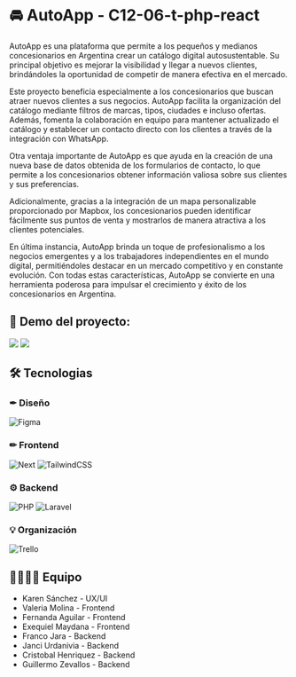 # 🚘 AutoApp - C12-06-t-php-react

AutoApp es una plataforma que permite a los pequeños y medianos concesionarios en Argentina crear un catálogo digital autosustentable. Su principal objetivo es mejorar la visibilidad y llegar a nuevos clientes, brindándoles la oportunidad de competir de manera efectiva en el mercado.

Este proyecto beneficia especialmente a los concesionarios que buscan atraer nuevos clientes a sus negocios. AutoApp facilita la organización del catálogo mediante filtros de marcas, tipos, ciudades e incluso ofertas. Además, fomenta la colaboración en equipo para mantener actualizado el catálogo y establecer un contacto directo con los clientes a través de la integración con WhatsApp.

Otra ventaja importante de AutoApp es que ayuda en la creación de una nueva base de datos obtenida de los formularios de contacto, lo que permite a los concesionarios obtener información valiosa sobre sus clientes y sus preferencias.

Adicionalmente, gracias a la integración de un mapa personalizable proporcionado por Mapbox, los concesionarios pueden identificar fácilmente sus puntos de venta y mostrarlos de manera atractiva a los clientes potenciales.

En última instancia, AutoApp brinda un toque de profesionalismo a los negocios emergentes y a los trabajadores independientes en el mundo digital, permitiéndoles destacar en un mercado competitivo y en constante evolución. Con todas estas características, AutoApp se convierte en una herramienta poderosa para impulsar el crecimiento y éxito de los concesionarios en Argentina.

## 🚀 Demo del proyecto:

<a href="https://auto-app.vercel.app/" target="_blank" rel="noopener noreferrer"><img src="https://img.shields.io/badge/Deploy-000000?style=for-the-badge&logo=vercel&logoColor=white"/></a>
<a href="https://www.figma.com/file/zZtG6hTEul92hzh8jlGZjg/No-Country---c12-06-t-php-react?type=design&node-id=5-2408&mode=design&t=g6ibmYNtoq3nChq3-0" target="_blank" rel="noopener noreferrer"><img src="https://img.shields.io/badge/Diseño-F24E1E?style=for-the-badge&logo=figma&logoColor=white"/></a>

## 🛠 Tecnologias

### ✒ Diseño

![Figma](https://img.shields.io/badge/Figma-F24E1E?style=for-the-badge&logo=figma&logoColor=white)

### ✏ Frontend

![Next](https://img.shields.io/badge/Next.js-000000?style=for-the-badge&logo=next.js&logoColor=white)
![TailwindCSS](https://img.shields.io/badge/Tailwind_CSS-38B2AC?style=for-the-badge&logo=tailwind-css&logoColor=white)

### ⚙ Backend

![PHP](https://img.shields.io/badge/PHP-777BB4?style=for-the-badge&logo=php&logoColor=white)
![Laravel](https://img.shields.io/badge/Laravel-FF2D20?style=for-the-badge&logo=laravel&logoColor=white)

### 💡 Organización

![Trello](https://img.shields.io/badge/Trello-0052CC?style=for-the-badge&logo=trello&logoColor=white)

## 👨‍💻👩‍💻 Equipo

-   Karen Sánchez - UX/UI
-   Valeria Molina - Frontend
-   Fernanda Aguilar - Frontend
-   Exequiel Maydana - Frontend
-   Franco Jara - Backend
-   Janci Urdanivia - Backend
-   Cristobal Henriquez - Backend
-   Guillermo Zevallos - Backend
